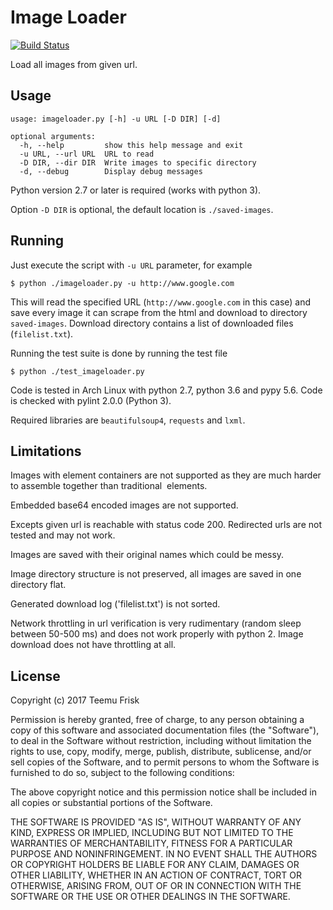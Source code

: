 # Image Loader

[![Build Status](https://travis-ci.org/tfrisk/imageloader.svg?branch=master)](https://travis-ci.org/tfrisk/imageloader)

Load all images from given url.

## Usage

```
usage: imageloader.py [-h] -u URL [-D DIR] [-d]

optional arguments:
  -h, --help         show this help message and exit
  -u URL, --url URL  URL to read
  -D DIR, --dir DIR  Write images to specific directory
  -d, --debug        Display debug messages
```

Python version 2.7 or later is required (works with python 3).

Option `-D DIR` is optional, the default location is `./saved-images`.

## Running

Just execute the script with `-u URL` parameter, for example

```
$ python ./imageloader.py -u http://www.google.com
```

This will read the specified URL (`http://www.google.com` in this case)
and save every image it can scrape from the html and download to
directory `saved-images`. Download directory contains a list of downloaded
files (`filelist.txt`).

Running the test suite is done by running the test file

```
$ python ./test_imageloader.py
```

Code is tested in Arch Linux with python 2.7, python 3.6 and pypy 5.6.
Code is checked with pylint 2.0.0 (Python 3).

Required libraries are `beautifulsoup4`, `requests` and `lxml`.

## Limitations

Images with <picture> element containers are not supported as they
are much harder to assemble together than traditional <img> elements.

Embedded base64 encoded images are not supported.

Excepts given url is reachable with status code 200. Redirected urls
are not tested and may not work.

Images are saved with their original names which could be messy.

Image directory structure is not preserved, all images are saved in one
directory flat.

Generated download log ('filelist.txt') is not sorted.

Network throttling in url verification is very rudimentary (random sleep
between 50-500 ms) and does not work properly with python 2. Image
download does not have throttling at all.

## License

Copyright (c) 2017 Teemu Frisk

Permission is hereby granted, free of charge, to any person obtaining a copy
of this software and associated documentation files (the "Software"), to deal
in the Software without restriction, including without limitation the rights
to use, copy, modify, merge, publish, distribute, sublicense, and/or sell
copies of the Software, and to permit persons to whom the Software is
furnished to do so, subject to the following conditions:

The above copyright notice and this permission notice shall be included in all
copies or substantial portions of the Software.

THE SOFTWARE IS PROVIDED "AS IS", WITHOUT WARRANTY OF ANY KIND, EXPRESS OR
IMPLIED, INCLUDING BUT NOT LIMITED TO THE WARRANTIES OF MERCHANTABILITY,
FITNESS FOR A PARTICULAR PURPOSE AND NONINFRINGEMENT. IN NO EVENT SHALL THE
AUTHORS OR COPYRIGHT HOLDERS BE LIABLE FOR ANY CLAIM, DAMAGES OR OTHER
LIABILITY, WHETHER IN AN ACTION OF CONTRACT, TORT OR OTHERWISE, ARISING FROM,
OUT OF OR IN CONNECTION WITH THE SOFTWARE OR THE USE OR OTHER DEALINGS IN THE
SOFTWARE.

